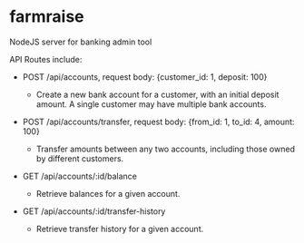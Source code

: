 # farmraise

NodeJS server for banking admin tool

API Routes include:

- POST /api/accounts, request body: {customer_id: 1, deposit: 100}

  - Create a new bank account for a customer, with an initial deposit amount. A single customer may have multiple bank accounts.

- POST /api/accounts/transfer, request body: {from_id: 1, to_id: 4, amount: 100}

  - Transfer amounts between any two accounts, including those owned by different customers.

- GET /api/accounts/:id/balance

  - Retrieve balances for a given account.

- GET /api/accounts/:id/transfer-history
  - Retrieve transfer history for a given account.
